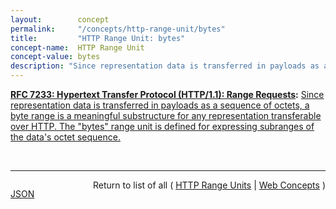 ```yaml
---
layout:        concept
permalink:     "/concepts/http-range-unit/bytes"
title:         "HTTP Range Unit: bytes"
concept-name:  HTTP Range Unit
concept-value: bytes
description: "Since representation data is transferred in payloads as a sequence of octets, a byte range is a meaningful substructure for any representation transferable over HTTP. The \"bytes\" range unit is defined for expressing subranges of the data's octet sequence."
---
```


**[RFC 7233: Hypertext Transfer Protocol (HTTP/1.1): Range Requests](/specs/IETF/RFC/7233 "The Hypertext Transfer Protocol (HTTP) is an application-level protocol for distributed, collaborative, hypertext information systems. This document defines range requests and the rules for constructing and combining responses to those requests."):** [Since representation data is transferred in payloads as a sequence of octets, a byte range is a meaningful substructure for any representation transferable over HTTP. The "bytes" range unit is defined for expressing subranges of the data's octet sequence.](http://tools.ietf.org/html/rfc7233#section-2.1 "Read documentation for HTTP Range Unit &#34;bytes&#34;")

<br/>
<hr/>

<p style="float : left"><a href="./bytes.json" title="JSON representing this particular Web Concept value">JSON</a></p>
<p style="text-align: right">Return to list of all ( <a href="../http-range-units">HTTP Range Units</a> | <a href="../">Web Concepts</a> )</p>
